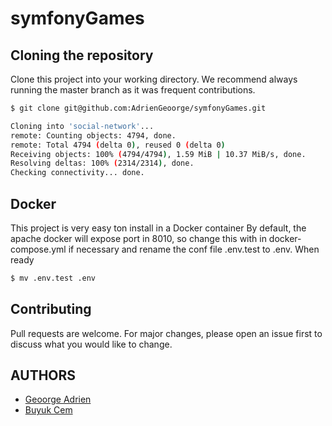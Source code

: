 # symfonyGames

## Cloning the repository

Clone this project into your working directory. We recommend always running the master branch as it was frequent contributions.

```bash
$ git clone git@github.com:AdrienGeoorge/symfonyGames.git

Cloning into 'social-network'...
remote: Counting objects: 4794, done.
remote: Total 4794 (delta 0), reused 0 (delta 0)
Receiving objects: 100% (4794/4794), 1.59 MiB | 10.37 MiB/s, done.
Resolving deltas: 100% (2314/2314), done.
Checking connectivity... done.

```
## Docker
This project is very easy ton install in a Docker container
By default, the apache docker will expose port in 8010, so change this with in docker-compose.yml if necessary and rename the conf file .env.test  to .env.
When ready
```bash
$ mv .env.test .env
```
## Contributing
Pull requests are welcome. For major changes, please open an issue first to discuss what you would like to change.

## AUTHORS
* [Geoorge Adrien](https://github.com/AdrienGeoorge)
* [Buyuk Cem](https://github.com/BuyukCem)

